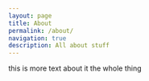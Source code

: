 ```yaml
---
layout: page
title: About
permalink: /about/
navigation: true
description: All about stuff
---
```


this is more text about it the whole thing

